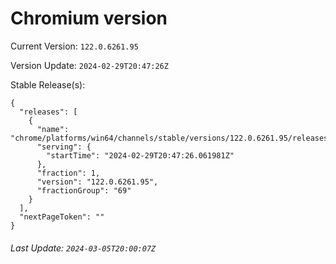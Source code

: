 # Chromium version

Current Version: `122.0.6261.95`

Version Update: `2024-02-29T20:47:26Z`

Stable Release(s):
```
{
  "releases": [
    {
      "name": "chrome/platforms/win64/channels/stable/versions/122.0.6261.95/releases/1709239646",
      "serving": {
        "startTime": "2024-02-29T20:47:26.061981Z"
      },
      "fraction": 1,
      "version": "122.0.6261.95",
      "fractionGroup": "69"
    }
  ],
  "nextPageToken": ""
}
```

###### Last Update: `2024-03-05T20:00:07Z`
        